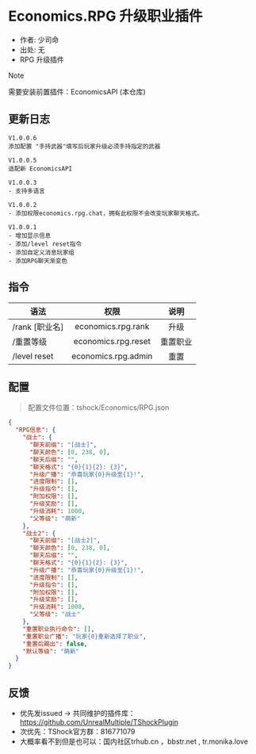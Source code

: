 # Economics.RPG 升级职业插件

- 作者: 少司命
- 出处: 无
- RPG 升级插件  

> [!NOTE]  
> 需要安装前置插件：EconomicsAPI (本仓库)  

## 更新日志

```
V1.0.0.6
添加配置 "手持武器"填写后玩家升级必须手持指定的武器

V1.0.0.5
适配新 EconomicsAPI

V1.0.0.3
- 支持多语言

V1.0.0.2
- 添加权限economics.rpg.chat，拥有此权限不会改变玩家聊天格式。

V1.0.0.1
- 增加显示信息
- 添加/level reset指令
- 添加自定义消息玩家组
- 添加RPG聊天渐变色
```

## 指令

| 语法           |        权限         |   说明   |
| -------------- | :-----------------: | :------: |
| /rank [职业名] | economics.rpg.rank  |   升级   |
| /重置等级      | economics.rpg.reset | 重置职业 |
| /level reset   | economics.rpg.admin | 重置     |

## 配置
> 配置文件位置：tshock/Economics/RPG.json
```json
{
  "RPG信息": {
    "战士": {
      "聊天前缀": "[战士]",
      "聊天颜色": [0, 238, 0],
      "聊天后缀": "",
      "聊天格式": "{0}{1}{2}: {3}",
      "升级广播": "恭喜玩家{0}升级至{1}!",
      "进度限制": [],
      "升级指令": [],
      "附加权限": [],
      "升级奖励": [],
      "升级消耗": 1000,
      "父等级": "萌新"
    },
    "战士2": {
      "聊天前缀": "[战士2]",
      "聊天颜色": [0, 238, 0],
      "聊天后缀": "",
      "聊天格式": "{0}{1}{2}: {3}",
      "升级广播": "恭喜玩家{0}升级至{1}!",
      "进度限制": [],
      "升级指令": [],
      "附加权限": [],
      "升级奖励": [],
      "升级消耗": 1000,
      "父等级": "战士"
    },
    "重置职业执行命令": [],
    "重置职业广播": "玩家{0}重新选择了职业",
    "重置后踢出": false,
    "默认等级": "萌新"
  }
}
```
## 反馈
- 优先发issued -> 共同维护的插件库：https://github.com/UnrealMultiple/TShockPlugin
- 次优先：TShock官方群：816771079
- 大概率看不到但是也可以：国内社区trhub.cn ，bbstr.net , tr.monika.love

